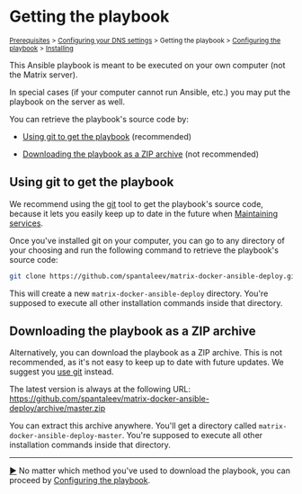 # Getting the playbook

<sup>[Prerequisites](prerequisites.md) > [Configuring your DNS settings](configuring-dns.md) > Getting the playbook > [Configuring the playbook](configuring-playbook.md) > [Installing](installing.md)</sup>

This Ansible playbook is meant to be executed on your own computer (not the Matrix server).

In special cases (if your computer cannot run Ansible, etc.) you may put the playbook on the server as well.

You can retrieve the playbook's source code by:

- [Using git to get the playbook](#using-git-to-get-the-playbook) (recommended)

- [Downloading the playbook as a ZIP archive](#downloading-the-playbook-as-a-zip-archive) (not recommended)


## Using git to get the playbook

We recommend using the [git](https://git-scm.com/) tool to get the playbook's source code, because it lets you easily keep up to date in the future when [Maintaining services](maintenance-upgrading-services.md).

Once you've installed git on your computer, you can go to any directory of your choosing and run the following command to retrieve the playbook's source code:

```sh
git clone https://github.com/spantaleev/matrix-docker-ansible-deploy.git
```

This will create a new `matrix-docker-ansible-deploy` directory. You're supposed to execute all other installation commands inside that directory.


## Downloading the playbook as a ZIP archive

Alternatively, you can download the playbook as a ZIP archive. This is not recommended, as it's not easy to keep up to date with future updates. We suggest you [use git](#using-git-to-get-the-playbook) instead.

The latest version is always at the following URL: https://github.com/spantaleev/matrix-docker-ansible-deploy/archive/master.zip

You can extract this archive anywhere. You'll get a directory called `matrix-docker-ansible-deploy-master`. You're supposed to execute all other installation commands inside that directory.


---------------------------------------------

[▶️](configuring-playbook.md) No matter which method you've used to download the playbook, you can proceed by [Configuring the playbook](configuring-playbook.md).
